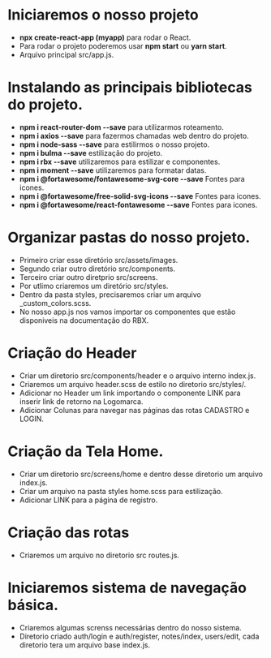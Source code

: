 # Iniciaremos o nosso projeto
- **npx create-react-app (myapp)** para rodar o React.
- Para rodar o projeto poderemos usar **npm start** ou **yarn start**.
- Arquivo principal src/app.js.

# Instalando as principais bibliotecas do projeto.
- **npm i react-router-dom --save** para utilizarmos roteamento.
- **npm i axios --save** para fazermos chamadas web dentro do projeto.
- **npm i node-sass --save** para estilirmos o nosso projeto.
- **npm i bulma --save** estilização do projeto.
- **npm i rbx --save** utilizaremos para estilizar e componentes.
- **npm i moment --save** utilizaremos para formatar datas.
- **npm i @fortawesome/fontawesome-svg-core --save** Fontes para icones.
- **npm i @fortawesome/free-solid-svg-icons --save** Fontes para icones.
- **npm i @fortawesome/react-fontawesome --save** Fontes para icones.

# Organizar pastas do nosso projeto.
- Primeiro criar esse diretório src/assets/images.
- Segundo criar outro diretório src/components.
- Terceiro criar outro diretprio src/screens.
- Por utlimo criaremos um diretório src/styles.
- Dentro da pasta styles, precisaremos criar um arquivo _custom_colors.scss.
- No nosso app.js nos vamos importar os componentes que estão disponiveis na documentação do RBX.

# Criação do Header
- Criar um diretorio src/components/header e o arquivo interno index.js.
- Criaremos um arquivo header.scss de estilo no diretorio src/styles/.
- Adicionar no Header um link importando o componente LINK para inserir link de retorno na Logomarca.
- Adicionar Colunas para navegar nas páginas das rotas CADASTRO e LOGIN.

# Criação da Tela Home.
- Criar um diretorio src/screens/home e dentro desse diretorio um arquivo index.js.
- Criar um arquivo na pasta styles home.scss para estilização.
- Adicionar LINK para a página de registro.

# Criação das rotas
- Criaremos um arquivo no diretorio src routes.js.

# Iniciaremos sistema de navegação básica.
- Criaremos algumas screnss necessárias dentro do nosso sistema.
- Diretorio criado auth/login e auth/register, notes/index, users/edit, cada diretorio tera um arquivo base index.js.
